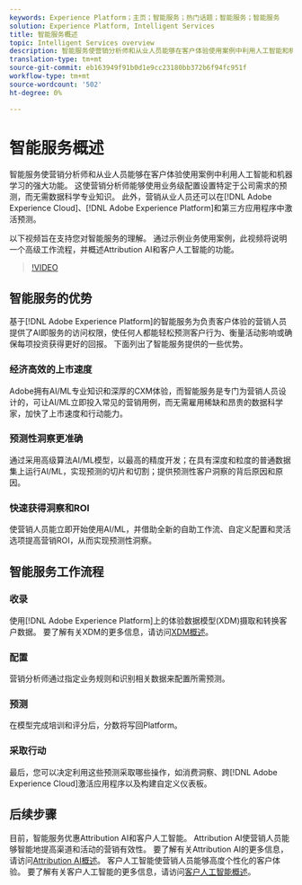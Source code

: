 ```yaml
---
keywords: Experience Platform；主页；智能服务；热门话题；智能服务；智能服务
solution: Experience Platform, Intelligent Services
title: 智能服务概述
topic: Intelligent Services overview
description: 智能服务使营销分析师和从业人员能够在客户体验使用案例中利用人工智能和机器学习的强大功能。 这使营销分析师能够使用业务级配置设置特定于公司需求的预测，而无需数据科学专业知识。 此外，营销从业者可以在Adobe Experience Cloud、Adobe Experience Platform和第三方应用程序中激活预测。
translation-type: tm+mt
source-git-commit: eb163949f91b0d1e9cc23180bb372b6f94fc951f
workflow-type: tm+mt
source-wordcount: '502'
ht-degree: 0%

---
```



# 智能服务概述

智能服务使营销分析师和从业人员能够在客户体验使用案例中利用人工智能和机器学习的强大功能。 这使营销分析师能够使用业务级配置设置特定于公司需求的预测，而无需数据科学专业知识。 此外，营销从业人员还可以在[!DNL Adobe Experience Cloud]、[!DNL Adobe Experience Platform]和第三方应用程序中激活预测。

以下视频旨在支持您对智能服务的理解。 通过示例业务使用案例，此视频将说明一个高级工作流程，并概述Attribution AI和客户人工智能的功能。

>[!VIDEO](https://video.tv.adobe.com/v/32654?learn=on&quality=12)

## 智能服务的优势

基于[!DNL Adobe Experience Platform]的智能服务为负责客户体验的营销人员提供了AI即服务的访问权限，使任何人都能轻松预测客户行为、衡量活动影响或确保每项投资获得更好的回报。 下面列出了智能服务提供的一些优势。

### 经济高效的上市速度

Adobe拥有AI/ML专业知识和深厚的CXM体验，而智能服务是专门为营销人员设计的，可让AI/ML立即投入常见的营销用例，而无需雇用稀缺和昂贵的数据科学家，加快了上市速度和行动能力。

### 预测性洞察更准确

通过采用高级算法AI/ML模型，以最高的精度开发；在具有深度和粒度的普通数据集上运行AI/ML，实现预测的切片和切割；提供预测性客户洞察的背后原因和原因。

### 快速获得洞察和ROI

使营销人员能立即开始使用AI/ML，并借助全新的自助工作流、自定义配置和灵活选项提高营销ROI，从而实现预测性洞察。

## 智能服务工作流程

### 收录

使用[!DNL Adobe Experience Platform]上的体验数据模型(XDM)摄取和转换客户数据。 要了解有关XDM的更多信息，请访问[XDM概述](../xdm/home.md)。

### 配置

营销分析师通过指定业务规则和识别相关数据来配置所需预测。

### 预测

在模型完成培训和评分后，分数将写回Platform。

### 采取行动

最后，您可以决定利用这些预测采取哪些操作，如消费洞察、跨[!DNL Adobe Experience Cloud]激活应用程序以及构建自定义仪表板。

## 后续步骤

目前，智能服务优惠Attribution AI和客户人工智能。 Attribution AI使营销人员能够智能地提高渠道和活动的营销有效性。 要了解有关Attribution AI的更多信息，请访问[Attribution AI概述](./attribution-ai/overview.md)。 客户人工智能使营销人员能够高度个性化的客户体验。 要了解有关客户人工智能的更多信息，请访问[客户人工智能概述](./customer-ai/overview.md)。